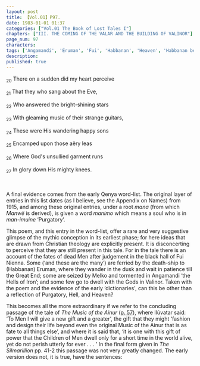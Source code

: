 ```yaml
---
layout: post
title: 【Vol.01】P97.
date: 1983-01-01 01:37
categories: ["Vol.01 The Book of Lost Tales I"]
chapters: ["III. THE COMING OF THE VALAR AND THE BUILDING OF VALINOR"]
page_num: 97
characters: 
tags: ['Angamandi', 'Eruman', 'Fui', 'Habbanan', 'Heaven', 'Habbanan beneath the Stars']
description: 
published: true
---
```


<SUB>20</SUB> There on a sudden did my heart perceive

<SUB>21</SUB> That they who sang about the Eve,

<SUB>22</SUB> Who answered the bright-shining stars

<SUB>23</SUB> With gleaming music of their strange guitars,

<SUB>24</SUB> These were His wandering happy sons

<SUB>25</SUB> Encamped upon those aëry leas

<SUB>26</SUB> Where God's unsullied garment runs

<SUB>27</SUB> In glory down His mighty knees.

<BR>

A final evidence comes from the early Qenya word-list. The original layer of entries in this list dates (as I believe, see the Appendix on Names) from 1915, and among these original entries, under a root <I>mana</I> (from which <I>Manwë</I> is derived), is given a word <I>manimo</I> which means a soul who is in <I>man-imuine</I> ‘Purgatory’.

This poem, and this entry in the word-list, offer a rare and very suggestive glimpse of the mythic conception in its earliest phase; for here ideas that are drawn from Christian theology are explicitly present. It is disconcerting to perceive that they are still present in this tale. For in the tale there is an account of the fates of dead Men after judgement in the black hall of Fui Nienna. Some (‘and these are the many’) are ferried by the death-ship to (Habbanan) Eruman, where they wander in the dusk and wait in patience till the Great End; some are seized by Melko and tormented in Angamandi ‘the Hells of Iron’; and some few go to dwell with the Gods in Valinor. Taken with the poem and the evidence of the early ‘dictionaries', can this be other than a reflection of Purgatory, Hell, and Heaven?

This becomes all the more extraordinary if we refer to the concluding passage of the tale of <I>The Music of the Ainur</I> ([p. 57]({{site.baseurl}}/vol01-p57)), where Ilúvatar said: ‘To Men I will give a new gift and a greater’, the gift that they might ‘fashion and design their life beyond even the original Music of the Ainur that is as fate to all things else’, and where it is said that, ‘it is one with this gift of power that the Children of Men dwell only for a short time in the world alive, yet do not perish utterly for ever . . . ’ In the final form given in <I>The Silmarillion</I> pp. 41-2 this passage was not very greatly changed. The early version does not, it is true, have the sentences:

